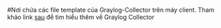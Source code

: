 #Nơi chứa các file template của Graylog-Collector trên máy client. 
Tham khảo link [sau](https://github.com/hocchudong/ghichep-graylog/tree/master/graylog/graylog-collector) để tìm hiểu thêm về Graylog Collector
